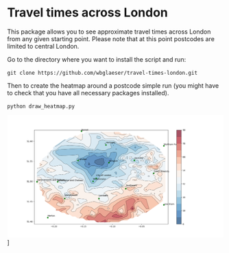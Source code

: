 # Travel times across London

This package allows you to see approximate travel times across London from any given starting point. Please note that at this point postcodes are limited to central London.

Go to the directory where you want to install the script and run:

```
git clone https://github.com/wbglaeser/travel-times-london.git
```

Then to create the heatmap around a postcode simple run (you might have to check that you have all necessary packages installed). 

```
python draw_heatmap.py
```

![alt text](https://raw.githubusercontent.com/wbglaeser/travel-times-london/master/example/Figure_1.png)]


